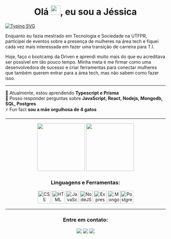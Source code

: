 
<h1 align="center">Olá  <img src="https://media.giphy.com/media/hvRJCLFzcasrR4ia7z/giphy.gif" width="30px"/>, eu sou a Jéssica </h1>

[![Typing SVG](https://readme-typing-svg.demolab.com?font=Fira+Code&pause=1000&color=fd428d&center=true&vCenter=true&width=1000&lines=Dev+Full+stack+em+forma%C3%A7%C3%A3o;com+uma+quedinha+pelo+Back-end)](https://git.io/typing-svg)

Enquanto eu fazia mestrado em Tecnologia e Sociedade na UTFPR, participei de eventos sobre a presença de mulheres na área tech e fiquei cada vez mais interessada em fazer uma transição de carreira para T.I. 
<br>

Hoje, faço o bootcamp da Driven e aprendi muito mais do que eu acreditava ser possível em tão pouco tempo. Minha meta é me firmar como uma desenvolvedora de sucesso e criar ferramentas para conectar mulheres que também querem entrar para a área tech, mas não sabem como fazer isso. 

**********
<div align="left">
🌱 Atualmente, estou aprendendo <strong>Typescript e Prisma</strong><br>
💬 Posso responder perguntas sobre <strong>JavaScript, React, Nodejs, Mongodb, SQL, Postgres</strong><br>
⚡ Fun fact <strong>sou a mãe orgulhosa de 4 gatos</strong></h4> 
</div>

***************	

<div align="center">
  <img height="150em" src="https://github-readme-stats-eight-theta.vercel.app/api?username=jepariz&show_icons=true&theme=radical&include_all_commits=true&count_private=true"/>
  <img height="150em" src="https://github-readme-stats-eight-theta.vercel.app/api/top-langs/?username=jepariz&layout=compact&langs_count=8&theme=radical"/>
<div>	
	
	
<h3 align="center">Linguagens e Ferramentas:</h3>
<p align="center"><img height="40" width="40" src="https://cdn.simpleicons.org/css3/fd428d" title='CSS'/> <img height="40" width="40" src="https://cdn.simpleicons.org/html5/fd428d" title='HTML'/> <img height="40" width="40" src="https://cdn.simpleicons.org/javascript/fd428d" title='JavaScript'/> <img height="40" width="40" src="https://cdn.simpleicons.org/nodedotjs/fd428d" title='NodeJS'/> <img height="40" width="40" src="https://cdn.simpleicons.org/express/fd428d" title='Express'/> <img height="40" width="40" src="https://cdn.simpleicons.org/mongodb/fd428d" title='Mongodb'/><img height="40" width="40" src="https://cdn.simpleicons.org/postgresql/fd428d" title='PostgreSQL'/></p></div>
</div>

*******************

<h3 align="center">Entre em contato:</h3>
<p align="center"><img src="https://custom-icon-badges.demolab.com/badge/-je.parizotto@gmail.com-fd428d?style=for-the-badge&logo=mention&logoColor=white"> 
<a href="https://linkedin.com/in/jessicaparizotto" target="blank"><img src="https://custom-icon-badges.demolab.com/badge/-LinkedIn-fd428d?style=for-the-badge&logo=linkedin&logoColor=white"></a>
<a href="https://instagram.com/dev.humanas" target="blank"><img src="https://custom-icon-badges.demolab.com/badge/-Instagram-fd428d?style=for-the-badge&logo=instagram&logoColor=white"></a>
</p>






